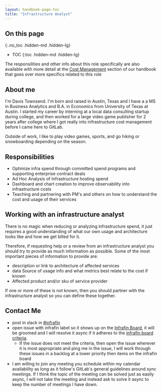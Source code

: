 ```yaml
---
layout: handbook-page-toc
title: "Infrastructure Analyst"
---
```


## On this page
{:.no_toc .hidden-md .hidden-lg}

- TOC
{:toc .hidden-md .hidden-lg}

The responsilities and other info about this role specifically are also available with more detail at the [Cost Management](/handbook/engineering/infrastructure/cost-management/infrastructure-analyst-role) section of our handbook that goes over more specifics related to this role

## About me

I'm Davis Townsend. I'm born and raised in Austin, Texas and I have a a MS in Business Analytics and B.A. in Economics from University of Texas at Austin. I started my career by interning at a local data consulting startup during college, and then worked for a large video game publisher for 2 years after college where I got really into infrastructure cost management before I came here to GitLab.

Outside of work, I like to play video games, sports, and go hiking or snowboarding depending on the season.


## Responsibilities
- Optimize infra spend through committed spend programs and supporting enterprise contract deals
- Ad Hoc Analysis of Infrastructure hosting spend
- Dashboard and chart creation to improve observability into infrastructure costs
- Teaching and partnering with PM's and others on how to understand the cost and usage of their services

## Working with an infrastructure analyst

There is no magic when reducing or analyzing infrastructure spend, it just requires a good understanding of what our own usage and architecture looks like and how we get billed for it.

Therefore, if requesting help or a review from an infrastructure analyst you should try to provide as much information as possible. Some of the most important pieces of information to provide are:
- description or link to architecture of affected services
- data Source of usage info and what metrics best relate to the cost if known
- Affected product and/or sku of service provider

If one or more of these is not known, then you should partner with the infrastructure analyst so you can define these together.

## Contact Me

- post in slack in [#infrafin](https://gitlab.slack.com/messages/infrafin/)
- open issue with infrafin label so it shows up on the [Infrafin Board](https://gitlab.com/groups/gitlab-com/-/boards/1502173?label_name[]=infrafin), it will be groomed and I will resolve it async if it adheres to the [infrafin board criteria](/handbook/engineering/infrastructure/cost-management/infrafin-board/#criteria).
    - If the issue does not meet the criteria, then open the issue wherever it is most appropriate and ping me in the issue, I will work through these issues in a backlog at a lower priority then items on the infrafin board
- I am willing to join any meeting you schedule within my calendar availability as long as it follow's GitLab's general guidelines around sync meetings. If I think the topic of the meeting can be solved just as easily async, I will not take the meeting and instead ask to solve it async to keep the number of meetings I have down.
    


